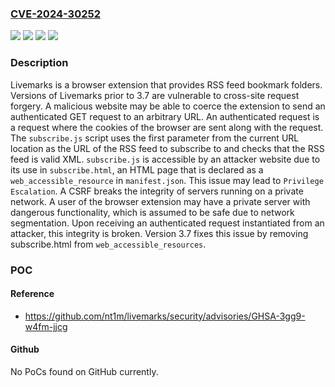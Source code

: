 ### [CVE-2024-30252](https://cve.mitre.org/cgi-bin/cvename.cgi?name=CVE-2024-30252)
![](https://img.shields.io/static/v1?label=Product&message=livemarks&color=blue)
![](https://img.shields.io/static/v1?label=Version&message=%3C%203.7%20&color=brightgreen)
![](https://img.shields.io/static/v1?label=Version&message=0%20&color=brightgreen)
![](https://img.shields.io/static/v1?label=Vulnerability&message=CWE-352%3A%20Cross-Site%20Request%20Forgery%20(CSRF)&color=brightgreen)

### Description

Livemarks is a browser extension that provides RSS feed bookmark folders. Versions of Livemarks prior to 3.7 are vulnerable to cross-site request forgery. A malicious website may be able to coerce the extension to send an authenticated GET request to an arbitrary URL. An authenticated request is a request where the cookies of the browser are sent along with the request. The `subscribe.js` script uses the first parameter from the current URL location as the URL of the RSS feed to subscribe to and checks that the RSS feed is valid XML. `subscribe.js` is accessible by an attacker website due to its use in `subscribe.html`, an HTML page that is declared as a `web_accessible_resource` in `manifest.json`. This issue may lead to `Privilege Escalation`. A CSRF breaks the integrity of servers running on a private network. A user of the browser extension may have a private server with dangerous functionality, which is assumed to be safe due to network segmentation. Upon receiving an authenticated request instantiated from an attacker, this integrity is broken. Version 3.7 fixes this issue by removing subscribe.html from `web_accessible_resources`.

### POC

#### Reference
- https://github.com/nt1m/livemarks/security/advisories/GHSA-3gg9-w4fm-jjcg

#### Github
No PoCs found on GitHub currently.

